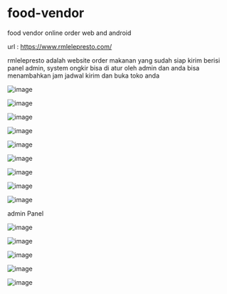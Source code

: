 # food-vendor
food vendor online order web and android

url : https://www.rmlelepresto.com/

rmlelepresto adalah website order makanan yang sudah siap kirim berisi panel admin, system ongkir bisa di atur oleh admin dan anda bisa menambahkan jam jadwal kirim dan buka toko anda

![image](https://github.com/user-attachments/assets/7ec8253c-04d7-4866-9403-def20b0a843d)

![image](https://github.com/user-attachments/assets/99ac3178-82d8-41f7-95e2-3e3c36150856)

![image](https://github.com/user-attachments/assets/1ce37c67-5e19-4d24-840d-07c2c3f2bec0)

![image](https://github.com/user-attachments/assets/7beb6423-b4f6-4d40-bfdc-03d319e7749b)

![image](https://github.com/user-attachments/assets/e2faa84f-1a48-4584-995f-39305ead48f3)

![image](https://github.com/user-attachments/assets/84c249c2-5605-4eb5-a442-abc684e39fe9)

![image](https://github.com/user-attachments/assets/a475210c-e9aa-4478-976f-5b1cc06a3511)

![image](https://github.com/user-attachments/assets/8afd153d-d079-4a3e-a578-993d09501ff7)

![image](https://github.com/user-attachments/assets/fe369348-e1b6-4f4f-892d-8790aefa0d6f)

admin Panel

![image](https://github.com/user-attachments/assets/32adb1b5-1f3b-46bd-a327-d9401090d5c7)

![image](https://github.com/user-attachments/assets/24def140-2953-4ce3-a224-198e98d75d24)

![image](https://github.com/user-attachments/assets/c7b069e2-3fd2-41ab-b316-cb45f132f657)

![image](https://github.com/user-attachments/assets/1da0e56c-1c48-4020-8262-c43652e6e479)

![image](https://github.com/user-attachments/assets/f977bad7-ca74-4c66-95a4-e4a1edfa2fbb)
